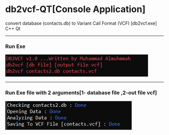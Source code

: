 # db2vcf-QT[Console Application]
convert database (contacts.db) to Variant Call Format (VCF) [db2vcf.exe] C++ Qt
<hr>
<h3>
  Run Exe
 </h3>
<img src="https://github.com/Muhmmad-Almuhmmah/db2vcf-QT/blob/main/1.png"></img>
<hr>
<h3>
  Run Exe file with 2 arguments[1- database file ,2-out file vcf]
</h3>
<img src="https://github.com/Muhmmad-Almuhmmah/db2vcf-QT/blob/main/2.png"></img>
